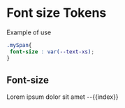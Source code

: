 # Font size Tokens

Example of use

```css
.mySpan{
 font-size : var(--text-xs);
}
```

## Font-size

<script setup lang="ts">

const fontSize = {
  'text-xs': 'var(--text-xs)',
  'text-sm': 'var(--text-sm)',
  'text-md': 'var(--text-md)',
  'text-lg': 'var(--text-lg)',
  'text-xl': 'var(--text-xl)',
  'text-xxl': 'var(--text-xxl)',
  'text-xxxl': 'var(--text-xxxl)',
}

</script>
<copyContainer v-for="(item, index) in fontSize" :copyContent="`var(--${index})`">
    <span :style="{
        'fontSize': item
    }" >
    Lorem ipsum dolor sit amet
    </span>
    --{{index}}
</copyContainer >

<style>
    .blockColor{
        width: 120px;
        height: 50px;
    }

    </style>

